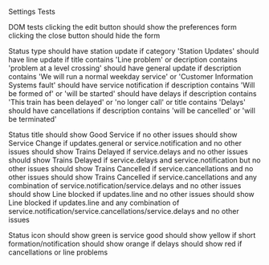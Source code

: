 Settings Tests

DOM tests
clicking the edit button should show the preferences form
clicking the close button should hide the form

Status type
should have station update if category 'Station Updates'
should have line update if title contains 'Line problem' or decription contains 'problem at a level crossing' 
should have general update if description contains 'We will run a normal weekday service' or 'Customer Information Systems fault' 
should have service notification if description contains 'Will be formed of' or 'will be started' 
should have delays if description contains 'This train has been delayed' or 'no longer call' or title contains 'Delays' 
should have cancellations if description contains 'will be cancelled' or 'will be terminated' 


Status title
should show Good Service if no other issues
should show Service Change if updates.general or service.notification and no other issues
should show Trains Delayed if service.delays and no other issues
should show Trains Delayed if service.delays and service.notification but no other issues
should show Trains Cancelled if service.cancellations and no other issues
should show Trains Cancelled if service.cancellations and any combination of service.notification/service.delays and no other issues
should show Line blocked if updates.line and no other issues
should show Line blocked if updates.line and any combination of service.notification/service.cancellations/service.delays and no other issues

Status icon
should show green is service good
should show yellow if short formation/notification
should show orange if delays
should show red if cancellations or line problems

